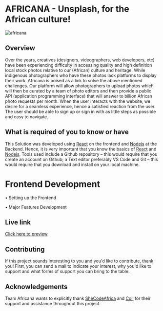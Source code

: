 # AFRICANA - Unsplash, for the African culture!

![africana](https://user-images.githubusercontent.com/62969791/171306218-b79468e3-b773-4721-a9aa-c4567e8ae74e.png)


## Overview
Over the years, creatives (designers, videographers, web developers, etc) have been experiencing difficulty in accessing quality and high definition local stock photos relative to our (African) culture and heritage. While indigenous photographers who have these photos lack platforms to display their work. Africana is poised as a link to solve the above mentioned challenges. Our platform will allow photographers to upload photos which will then be curated by a team of photo editors and then provide a public API (application programming interface) that will answer to billion African photo requests per month. When the user interacts with the website, we desire for a seamless experience, hence a satisfied reaction from the user. The user should be able to sign up or sign in with as little steps as possible and easy to navigate. 


## What is required of you to know or have
This Solution was developed using [React](https://reactjs.org) on the frontend and [Nodejs](https://nodejs.org)  at the Backend. Hence, it is very important that you know the basics of [React](https://reactjs.org) and [Nodejs](https://nodejs.org). 
Tools used include a Github repository – this would require that you create an account on Github; a Text editor preferably VS Code and Git – this would require that you download and install on your local machine. 

# Frontend Development
•	Setting up the Frontend 

•	Major Features Development

## Live link

[Click here to preview](https://sca-africana.netlify.app/)


## Contributing
If this project sounds interesting to you and you'd like to contribute, thank you!
First, you can send a mail to indicate your interest, why you'd like to support and what forms of support you can bring to the table.

## Acknowledgements
Team Africana wants to explicitly thank [SheCodeAfrica](https://shecodeafrica.org) and [Coil](https://coil.com) for their support and assistance throughout this project. 
